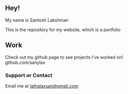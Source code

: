 ## Hey!

My name is Santosh Lakshman

This is the repository for my website, which is a portfolio

## Work
Check out my github page to see projects I've worked on!
github.com/sanylax

### Support or Contact

Email me at lathalaxsan@gmail.com
